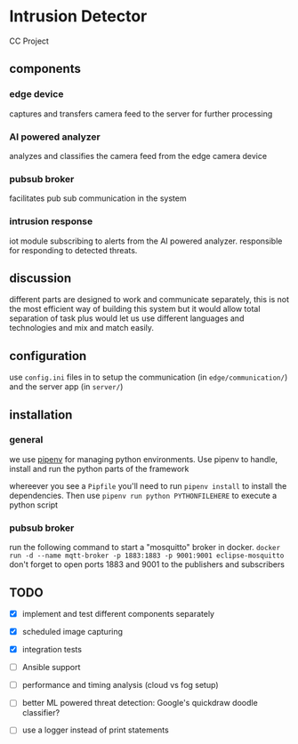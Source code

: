 # Intrusion Detector

CC Project


## components
### edge device
captures and transfers camera feed to the server for further processing

### AI powered analyzer
analyzes and classifies the camera feed from the edge camera device


### pubsub broker
facilitates pub sub communication in the system


### intrusion response
iot module subscribing to alerts from the AI powered analyzer.
responsible for responding to detected threats.



## discussion
different parts are designed to work and communicate separately, this is not the most efficient way of building this system but it would allow total separation of task plus would let us use different languages and technologies and mix and match easily.

## configuration
use `config.ini` files in to setup the communication (in `edge/communication/`) and the server app (in `server/`)

## installation
### general
we use [pipenv](https://pipenv.readthedocs.io/en/latest/) for managing python environments. Use pipenv to handle, install and run the python parts of the framework

whereever you see a `Pipfile` you'll need to run `pipenv install` to install the dependencies. Then use `pipenv run python PYTHONFILEHERE` to execute a python script

### pubsub broker
run the following command to start a "mosquitto" broker in docker.
`docker run -d --name mqtt-broker -p 1883:1883 -p 9001:9001 eclipse-mosquitto`
don't forget to open ports 1883 and 9001 to the publishers and subscribers



## TODO
- [x] implement and test different components separately
- [x] scheduled image capturing
- [x] integration tests
- [ ] Ansible support
- [ ] performance and timing analysis (cloud vs fog setup)
- [ ] better ML powered threat detection: Google's quickdraw doodle classifier?
- [ ] use a logger instead of print statements

